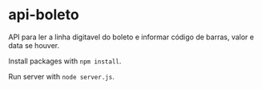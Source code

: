 # api-boleto
API para ler a linha digitavel do boleto e informar código de barras, valor e data se houver.

Install packages with `npm install`.

Run server with `node server.js`.
